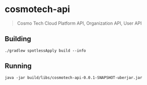 # cosmotech-api

> Cosmo Tech Cloud Platform API, Organization API, User API

## Building

```
./gradlew spotlessApply build --info
```

## Running

```
java -jar build/libs/cosmotech-api-0.0.1-SNAPSHOT-uberjar.jar
```

